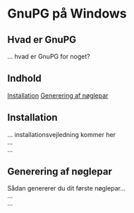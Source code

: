 # GnuPG på Windows

## Hvad er GnuPG

... hvad er GnuPG for noget?

## Indhold
[Installation](#Installation)
[Generering af nøglepar](#Generering-af-nøglepar)


## Installation
... installationsvejledning kommer her  
...  
...  

## Generering af nøglepar
Sådan genererer du dit første nøglepar...  
...  
...  
